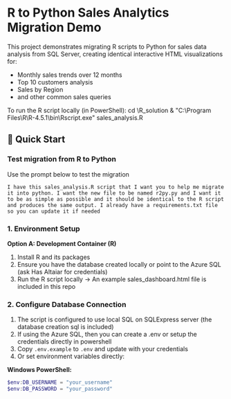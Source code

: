 # R to Python Sales Analytics Migration Demo

This project demonstrates migrating R scripts to Python for sales data analysis from SQL Server, creating identical interactive HTML visualizations for:

- Monthly sales trends over 12 months
- Top 10 customers analysis
- Sales by Region
- and other common sales queries 

To run the R script locally (in PowerShell): 
cd \R_solution
& "C:\Program Files\R\R-4.5.1\bin\Rscript.exe" sales_analysis.R

## 🚀 Quick Start

### Test migration from R to Python
Use the prompt below to test the migration
```
I have this sales_analysis.R script that I want you to help me migrate it into python. I want the new file to be named r2py.py and I want it to be as simple as possible and it should be identical to the R script and produces the same output. I already have a requirements.txt file so you can update it if needed
```

### 1. Environment Setup

**Option A: Development Container (R)**
1. Install R and its packages
2. Ensure you have the database created locally or point to the Azure SQL (ask Has Altaiar for credentials)
2. Run the R script locally -> An example sales_dashboard.html file is included in this repo

### 2. Configure Database Connection

1. The script is configured to use local SQL on SQLExpress server (the database creation sql is included)
2. If using the Azure SQL, then you can create a .env or setup the credentials directly in powershell 
1. Copy `.env.example` to `.env` and update with your credentials
2. Or set environment variables directly:

**Windows PowerShell:**
```powershell
$env:DB_USERNAME = "your_username"
$env:DB_PASSWORD = "your_password"
```
